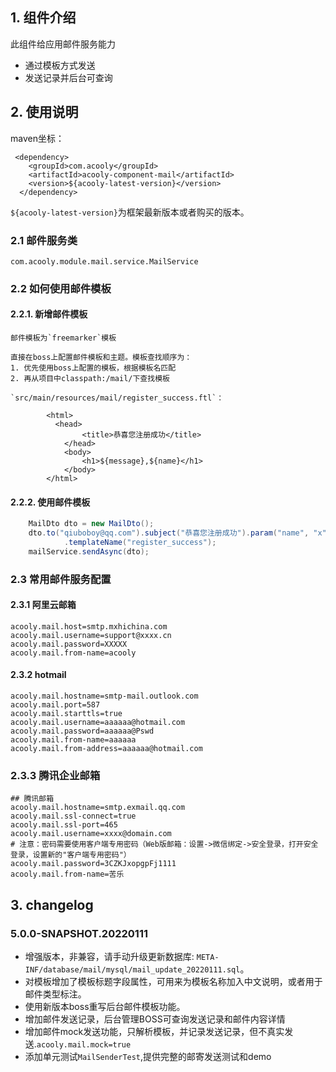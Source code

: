 <!-- title: 邮件发送组件  -->
<!-- type: app -->
<!-- author: qiubo -->
<!-- date: 2019-11-19 -->

## 1. 组件介绍

此组件给应用邮件服务能力

* 通过模板方式发送
* 发送记录并后台可查询


## 2. 使用说明


maven坐标：

     <dependency>
        <groupId>com.acooly</groupId>
        <artifactId>acooly-component-mail</artifactId>
        <version>${acooly-latest-version}</version>
      </dependency>

`${acooly-latest-version}`为框架最新版本或者购买的版本。

### 2.1 邮件服务类

    com.acooly.module.mail.service.MailService

### 2.2 如何使用邮件模板

#### 2.2.1. 新增邮件模板

    邮件模板为`freemarker`模板

    直接在boss上配置邮件模板和主题。模板查找顺序为：
    1. 优先使用boss上配置的模板，根据模板名匹配
    2. 再从项目中classpath:/mail/下查找模板
    
    `src/main/resources/mail/register_success.ftl`：

            <html>
              <head>
                    <title>恭喜您注册成功</title>
                </head>
                <body>
                    <h1>${message},${name}</h1>
                </body>
            </html>


#### 2.2.2. 使用邮件模板

```java
    MailDto dto = new MailDto();
    dto.to("qiuboboy@qq.com").subject("恭喜您注册成功").param("name", "x").param("message", "how are you!")
            .templateName("register_success");
    mailService.sendAsync(dto);
```

### 2.3 常用邮件服务配置

#### 2.3.1 阿里云邮箱

```properties
acooly.mail.host=smtp.mxhichina.com
acooly.mail.username=support@xxxx.cn
acooly.mail.password=XXXXX
acooly.mail.from-name=acooly
```

#### 2.3.2 hotmail

```properties
acooly.mail.hostname=smtp-mail.outlook.com
acooly.mail.port=587
acooly.mail.starttls=true
acooly.mail.username=aaaaaa@hotmail.com
acooly.mail.password=aaaaaa@Pswd
acooly.mail.from-name=aaaaaa
acooly.mail.from-address=aaaaaa@hotmail.com
```

### 2.3.3 腾讯企业邮箱

```properties
## 腾讯邮箱
acooly.mail.hostname=smtp.exmail.qq.com
acooly.mail.ssl-connect=true
acooly.mail.ssl-port=465
acooly.mail.username=xxxx@domain.com
# 注意：密码需要使用客户端专用密码（Web版邮箱：设置->微信绑定->安全登录，打开安全登录，设置新的"客户端专用密码"）
acooly.mail.password=3CZKJxopgpFj1111
acooly.mail.from-name=苦乐
```



## 3. changelog

### 5.0.0-SNAPSHOT.20220111

* 增强版本，非兼容，请手动升级更新数据库: `META-INF/database/mail/mysql/mail_update_20220111.sql`。
* 对模板增加了模板标题字段属性，可用来为模板名称加入中文说明，或者用于邮件类型标注。
* 使用新版本boss重写后台邮件模板功能。
* 增加邮件发送记录，后台管理BOSS可查询发送记录和邮件内容详情
* 增加邮件mock发送功能，只解析模板，并记录发送记录，但不真实发送.`acooly.mail.mock=true`
* 添加单元测试`MailSenderTest`,提供完整的邮寄发送测试和demo

